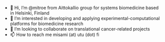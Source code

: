 - 👋 Hi, I’m @mitroe from Aittokallio group for systems biomedicine based in Helsinki, Finland
- 👀 I’m interested in developing and applying experimental-computational platforms for biomedicine research
- 💞️ I’m looking to collaborate on translational cancer-related projects
- 📫 How to reach me misami (at) utu (dot) fi

<!---
mitroe/mitroe is a ✨ special ✨ repository because its `README.md` (this file) appears on your GitHub profile.
You can click the Preview link to take a look at your changes.
--->
